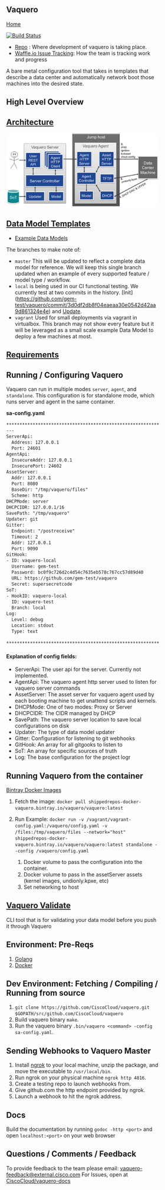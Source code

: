 <head>
            <meta charset="UTF-8">
            <!--[if IE]><meta http-equiv="X-UA-Compatible" content="IE=edge"><![endif]-->
            <meta name="viewport" content="width=device-width, initial-scale=1.0">
            <title>Vaquero Documentation</title>
            <link rel="stylesheet" type="text/css" href="../doc.css">
            <link rel="stylesheet" href="https://fonts.googleapis.com/css?family=Open+Sans:300,300italic,400,400italic,600,600italic%7CNoto+Serif:400,400italic,700,700italic%7CDroid+Sans+Mono:400">
            <style>
                .markdown-body {
                    box-sizing: border-box;
                    min-width: 200px;
                    max-width: 980px;
                    margin: 0 auto;
                    padding: 45px;
                }
            </style>
</head><article class="markdown-body">

# Vaquero
[Home](https://ciscocloud.github.io/vaquero-docs/)

[![Build Status](https://drone.projectshipped.io/api/badges/CiscoCloud/vaquero/status.svg)](https://drone.projectshipped.io/CiscoCloud/vaquero)

- [Repo](https://github.com/CiscoCloud/vaquero) : Where development of vaquero is taking place.
- [Waffle.io Issue Tracking](https://waffle.io/CiscoCloud/vaquero): How the team is tracking work and progress

A bare metal configuration tool that takes in templates that describe a data center and automatically network boot those machines into the desired state.

# High Level Overview

## [Architecture](https://ciscocloud.github.io/vaquero-docs/docs/current/architecture.html)
![](https://raw.githubusercontent.com/CiscoCloud/vaquero-docs/gh-pages/docs/current/ppt-arch.png)

## [Data Model Templates](https://ciscocloud.github.io/vaquero-docs/docs/current/data-model-howto.html)
- [Example Data Models](https://github.com/gem-test/vaquero)

The branches to make note of: 
- `master` This will be updated to reflect a complete data model for reference. We will keep this single branch updated when an example of every supported feature / model type / workflow. 
- `local` is being used in our CI functional testing. We currently test at two commits in the history. [Init] (https://github.com/gem-test/vaquero/commit/3d0df2db8f04eaeaa30e0542d42aa9d861324e4e) and [Update](https://github.com/gem-test/vaquero/commit/b228c2291c3ae87685b25d1435bfe450bf40456b). 
- `vagrant` Used for small deployments via vagrant in virtualbox. This branch may not show every feature but it will be leveraged as a small scale example Data Model to deploy a few machines at most.

## [Requirements](https://ciscocloud.github.io/vaquero-docs/docs/current/requirements.html)

## Running / Configuring Vaquero
Vaquero can run in multiple modes `server`, `agent`, and `standalone`. This configuration is for standalone mode, which runs server and agent in the same container. 

**sa-config.yaml**
```
************************************************************
---
ServerApi:
  Address: 127.0.0.1
  Port: 24601
AgentApi:
  InsecureAddr: 127.0.0.1
  InsecurePort: 24602
AssetServer:
  Addr: 127.0.0.1
  Port: 8080
  BaseDir: "/tmp/vaquero/files"
  Scheme: http
DHCPMode: server
DHCPCIDR: 127.0.0.1/16
SavePath: "/tmp/vaquero"
Updater: git
Gitter:
  Endpoint: "/postreceive"
  Timeout: 2
  Addr: 127.0.0.1
  Port: 9090
GitHook:
- ID: vaquero-local
  Username: gem-test
  Password: bc0f9c726d2c4d54c7635eb578c767cc57d89d40
  URL: https://github.com/gem-test/vaquero
  Secret: supersecretcode
SoT:
- HookID: vaquero-local
  ID: vaquero-test
  Branch: local
Log:
  Level: debug
  Location: stdout
  Type: text
  ************************************************************
```

#### Explanation of config fields: 
- ServerApi: The user api for the server. Currently not implemented.
- AgentApi: The vaquero agent http server used to listen for vaquero server commands
- AssetServer: The asset server for vaquero agent used by each booting machine to get unattend scripts and kernels.
- DHCPMode: One of two modes: Proxy or Server
- DHCPCIDR: The CIDR managed by DHCP
- SavePath: The vaquero server location to save local configurations on disk
- Updater: The type of data model updater
- Gitter: Configuration for listening to git webhooks
- GitHook: An array for all gitgooks to listen to
- SoT: An array for specific sources of truth
- Log: The base configuration for the project logr

## Running Vaquero from the container
[Bintray Docker Images](https://bintray.com/shippedrepos/vaquero/vaquero%3Avaquero)

1. Fetch the image: `docker pull shippedrepos-docker-vaquero.bintray.io/vaquero/vaquero:latest`
2. Run Example: `docker run -v /vagrant/vagrant-config.yaml:/vaquero/config.yaml -v /files:/tmp/vaquero/files --network="host" shippedrepos-docker-vaquero.bintray.io/vaquero/vaquero:latest standalone --config /vaquero/config.yaml`

    1. Docker volume to pass the configuration into the container. 
    2. Docker volume to pass in the assetServer assets (kernel images, undionly.kpxe, etc)
    3. Set networking to host

## [Vaquero Validate](https://ciscocloud.github.io/vaquero-docs/docs/current/validator.html)
CLI tool that is for validating your data model before you push it through Vaquero

## Environment: Pre-Reqs

1. [Golang](https://golang.org/)
2. [Docker](https://www.docker.com/) 


## Dev Environment: Fetching / Compiling / Running from source

1. `git clone https://github.com/CiscoCloud/vaquero.git $GOPATH/src/github.com/CiscoCloud/vaquero`
2. Build vaquero binary `make`.
3. Run the vaquero binary `.bin/vaquero <command> -config sa-config.yaml`.


## Sending Webhooks to Vaquero Master

1. Install [ngrok](https://ngrok.com/) to your local machine, unzip the package, and move the executable to `/usr/local/bin`.
2. Run ngrok on your physical machine `ngrok http 4816`.
3. Create a testing repo to launch webhooks from.
4. Give github.com the http endpoint provided by ngrok.
5. Launch a webhook to hit the ngrok address.

## Docs
Build the documentation by running `godoc -http <port>` and open `localhost:<port>` on your web browser

## Questions / Comments / Feedback
To provide feedback to the team please email: [vaquero-feedback@external.cisco.com](mailto:vaquero-feedback@external.cisco.com) 
For Issues, open at [CiscoCloud/vaquero-docs](https://github.com/CiscoCloud/vaquero-docs/issues)
